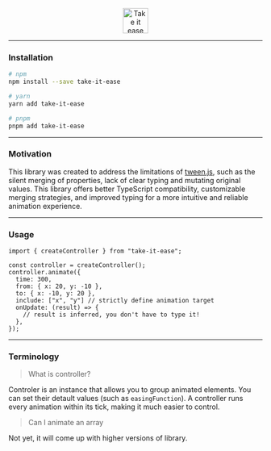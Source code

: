 <p align="center">

  <img height="50" alt="Take it ease logo" src="https://user-images.githubusercontent.com/28493823/215351667-485a9612-a102-4fa3-b3b2-4095f49fde83.png" />

</p>

---

### Installation

```bash
# npm
npm install --save take-it-ease

# yarn
yarn add take-it-ease

# pnpm
pnpm add take-it-ease
```

---

### Motivation

This library was created to address the limitations of [tween.js](https://github.com/tweenjs/tween.js/), such as the silent merging of properties, lack of clear typing and mutating original values. This library offers better TypeScript compatibility, customizable merging strategies, and improved typing for a more intuitive and reliable animation experience.

---

### Usage

```tsx
import { createController } from "take-it-ease";

const controller = createController();
controller.animate({
  time: 300,
  from: { x: 20, y: -10 },
  to: { x: -10, y: 20 },
  include: ["x", "y"] // strictly define animation target
  onUpdate: (result) => {
    // result is inferred, you don't have to type it!
  },
});
```

---

### Terminology

> What is controller?

Controler is an instance that allows you to group animated elements. You can set their detault values (such as `easingFunction`). A controller runs every animation within its tick, making it much easier to control.

> Can I animate an array

Not yet, it will come up with higher versions of library.
